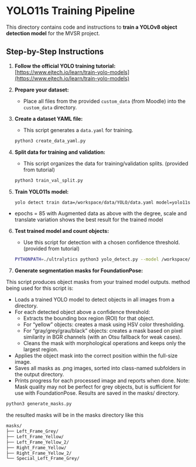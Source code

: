 # YOLO11s Training Pipeline

This directory contains code and instructions to **train a YOLOv8 object detection model** for the MVSR project.

## **Step-by-Step Instructions**

1. **Follow the official YOLO training tutorial:**  
   [https://www.ejtech.io/learn/train-yolo-models](https://www.ejtech.io/learn/train-yolo-models)

2. **Prepare your dataset:**
   - Place all files from the provided `custom_data` (from Moodle) into the `custom_data` directory.

3. **Create a dataset YAML file:**
   - This script generates a `data.yaml` for training.

   ```bash
   python3 create_data_yaml.py

4. **Split data for training and validation:**
   - This script organizes the data for training/validation splits. (provided from tutorial)

   ```bash
   python3 train_val_split.py

5. **Train YOLO11s model:**

   ```bash
   yolo detect train data=/workspace/data/YOLO/data.yaml model=yolo11s.pt epochs=85 imgsz=1048 name=train_11s degrees=10 scale=0.15 translate=0.05  

  - epochs = 85 with Augmented data as above with the degree, scale and translate variation shows the best result for the trained model

6. **Test trained model and count objects:**
   - Use this script for detection with a chosen confidence threshold. (provided from tutorial)

   ```bash
   PYTHONPATH=./ultralytics python3 yolo_detect.py --model /workspace/data/YOLO/runs/detect/train_11s7/weights/best.pt --source test.jpg --thresh 0.8

7. **Generate segmentation masks for FoundationPose:**

This script produces object masks from your trained model outputs.
method being used for this script is:
   - Loads a trained YOLO model to detect objects in all images from a directory.
   - For each detected object above a confidence threshold:
      - Extracts the bounding box region (ROI) for that object.
      - For “yellow” objects: creates a mask using HSV color thresholding.
      - For “gray/grey/grau/black” objects: creates a mask based on pixel similarity in BGR channels (with an Otsu fallback for weak cases).
      - Cleans the mask with morphological operations and keeps only the largest region.
   - Applies the object mask into the correct position within the full-size image.
   - Saves all masks as .png images, sorted into class-named subfolders in the output directory.
   - Prints progress for each processed image and reports when done.
Note: Mask quality may not be perfect for grey objects, but is sufficient for use with FoundationPose. Results are saved in the masks/ directory.

   ```bash
   python3 generate_masks.py
   ```

the resulted masks will be in the masks directory like this

   ```bash
masks/
├── Left_Frame_Grey/
├── Left_Frame_Yellow/
├── Left_Frame_Yellow_2/
├── Right_Frame_Yellow/
├── Right_Frame_Yellow_2/
└── Special_Left_Frame_Grey/
   ```
